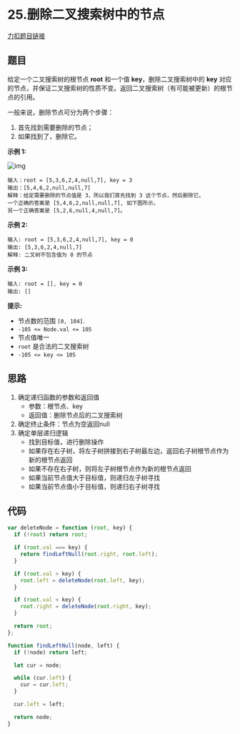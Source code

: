 # 25.删除二叉搜索树中的节点

[力扣题目链接](https://leetcode.cn/problems/delete-node-in-a-bst/)

## 题目

给定一个二叉搜索树的根节点 **root** 和一个值 **key**，删除二叉搜索树中的 **key** 对应的节点，并保证二叉搜索树的性质不变。返回二叉搜索树（有可能被更新）的根节点的引用。

一般来说，删除节点可分为两个步骤：

1. 首先找到需要删除的节点；
2. 如果找到了，删除它。

 

**示例 1:**

![img](https://assets.leetcode.com/uploads/2020/09/04/del_node_1.jpg)

```
输入：root = [5,3,6,2,4,null,7], key = 3
输出：[5,4,6,2,null,null,7]
解释：给定需要删除的节点值是 3，所以我们首先找到 3 这个节点，然后删除它。
一个正确的答案是 [5,4,6,2,null,null,7], 如下图所示。
另一个正确答案是 [5,2,6,null,4,null,7]。
```

**示例 2:**

```
输入: root = [5,3,6,2,4,null,7], key = 0
输出: [5,3,6,2,4,null,7]
解释: 二叉树不包含值为 0 的节点
```

**示例 3:**

```
输入: root = [], key = 0
输出: []
```

 

**提示:**

- 节点数的范围 `[0, 104]`.
- `-105 <= Node.val <= 105`
- 节点值唯一
- `root` 是合法的二叉搜索树
- `-105 <= key <= 105`

## 思路

1. 确定递归函数的参数和返回值
   - 参数：根节点、key
   - 返回值：删除节点后的二叉搜索树
2. 确定终止条件：节点为空返回null
3. 确定单层递归逻辑
   - 找到目标值，进行删除操作
   - 如果存在右子树，将左子树拼接到右子树最左边，返回右子树根节点作为新的根节点返回
   - 如果不存在右子树，则将左子树根节点作为新的根节点返回
   - 如果当前节点值大于目标值，则递归左子树寻找
   - 如果当前节点值小于目标值，则递归右子树寻找

## 代码

~~~js
var deleteNode = function (root, key) {
  if (!root) return root;

  if (root.val === key) {
    return findLeftNull(root.right, root.left);
  }

  if (root.val > key) {
    root.left = deleteNode(root.left, key);
  }

  if (root.val < key) {
    root.right = deleteNode(root.right, key);
  }

  return root;
};

function findLeftNull(node, left) {
  if (!node) return left;

  let cur = node;

  while (cur.left) {
    cur = cur.left;
  }

  cur.left = left;

  return node;
}
~~~

